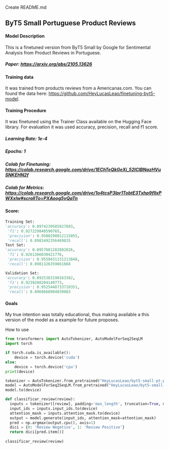 Create README.md
## ByT5 Small Portuguese Product Reviews

#### Model Description
This is a finetuned version from ByT5 Small by Google for Sentimental Analysis from Product Reviews in Portuguese.
##### Paper: https://arxiv.org/abs/2105.13626

#### Training data
It was trained from products reviews from a Americanas.com. You can found the data here: https://github.com/HeyLucasLeao/finetuning-byt5-model.

#### Training Procedure
It was finetuned using the Trainer Class available on the Hugging Face library. For evaluation it was used accuracy, precision, recall and f1 score.

##### Learning Rate: **1e-4**
##### Epochs: **1**
##### Colab for Finetuning: https://colab.research.google.com/drive/1EChTeQkGeXi_52lClBNazHVuSNKEHN2f
##### Colab for Metrics: https://colab.research.google.com/drive/1o4tcsP3lpr1TobtE3Txhp9fllxPWXxlw#scrollTo=PXAoog5vQaTn
#### Score:
```python
Training Set:
'accuracy': 0.8974239585927603,
 'f1': 0.927229848590765,
 'precision': 0.9580290812115055,
 'recall': 0.8983492356469835
Test Set:
'accuracy': 0.8957881282882026,
 'f1': 0.9261366030421776,
 'precision': 0.9559431131213848,
 'recall': 0.8981326359661668

Validation Set:
'accuracy': 0.8925383190163382,
 'f1': 0.9239208204149773,
 'precision': 0.9525448733710351,
 'recall': 0.8969668904839083
```

#### Goals

My true intention was totally educational, thus making available a this version of the model as a example for future proposes.

How to use
``` python
from transformers import AutoTokenizer, AutoModelForSeq2SeqLM
import torch

if torch.cuda.is_available():
    device = torch.device('cuda')
else:
    device = torch.device('cpu')
print(device)

tokenizer = AutoTokenizer.from_pretrained("HeyLucasLeao/byt5-small-pt-product-reviews")
model = AutoModelForSeq2SeqLM.from_pretrained("HeyLucasLeao/byt5-small-pt-product-reviews")
model.to(device)

def classificar_review(review):
  inputs = tokenizer([review], padding='max_length', truncation=True, max_length=512, return_tensors='pt')
  input_ids = inputs.input_ids.to(device)
  attention_mask = inputs.attention_mask.to(device)
  output = model.generate(input_ids, attention_mask=attention_mask)
  pred = np.argmax(output.cpu(), axis=1)
  dici = {0: 'Review Negativo', 1: 'Review Positivo'}
  return dici[pred.item()]
  
classificar_review(review)
```